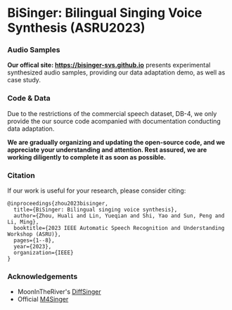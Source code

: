 # BiSinger: Bilingual Singing Voice Synthesis (ASRU2023)

### Audio Samples
**Our offical site: https://bisinger-svs.github.io** presents experimental synthesized audio samples, providing our data adaptation demo, as well as case study.

### Code & Data
Due to the restrictions of the commercial speech dataset, DB-4, we only provide the our source code acompanied with documentation conducting data adaptation.

**We are gradually organizing and updating the open-source code, and we appreciate your understanding and attention. Rest assured, we are working diligently to complete it as soon as possible.**

### Citation
If our work is useful for your research, please consider citing:
```
@inproceedings{zhou2023bisinger,
  title={BiSinger: Bilingual singing voice synthesis},
  author={Zhou, Huali and Lin, Yueqian and Shi, Yao and Sun, Peng and Li, Ming},
  booktitle={2023 IEEE Automatic Speech Recognition and Understanding Workshop (ASRU)},
  pages={1--8},
  year={2023},
  organization={IEEE}
}
```
### Acknowledgements
- MoonInTheRiver's [DiffSinger](https://github.com/MoonInTheRiver/DiffSinger)
- Official [M4Singer](https://github.com/M4Singer/M4Singer)
